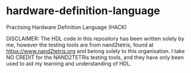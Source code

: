 # hardware-definition-language
Practising Hardware Definition Language (HACK)


DISCLAIMER: The HDL code in this repository has been written solely by me, however the testing tools are from nand2tetris, found at https://www.nand2tetris.org and belong solely to this organisation.
I take NO CREDIT for the NAND2TETRis testing tools, and they have only been used to aid my learning and understanding of HDL.
